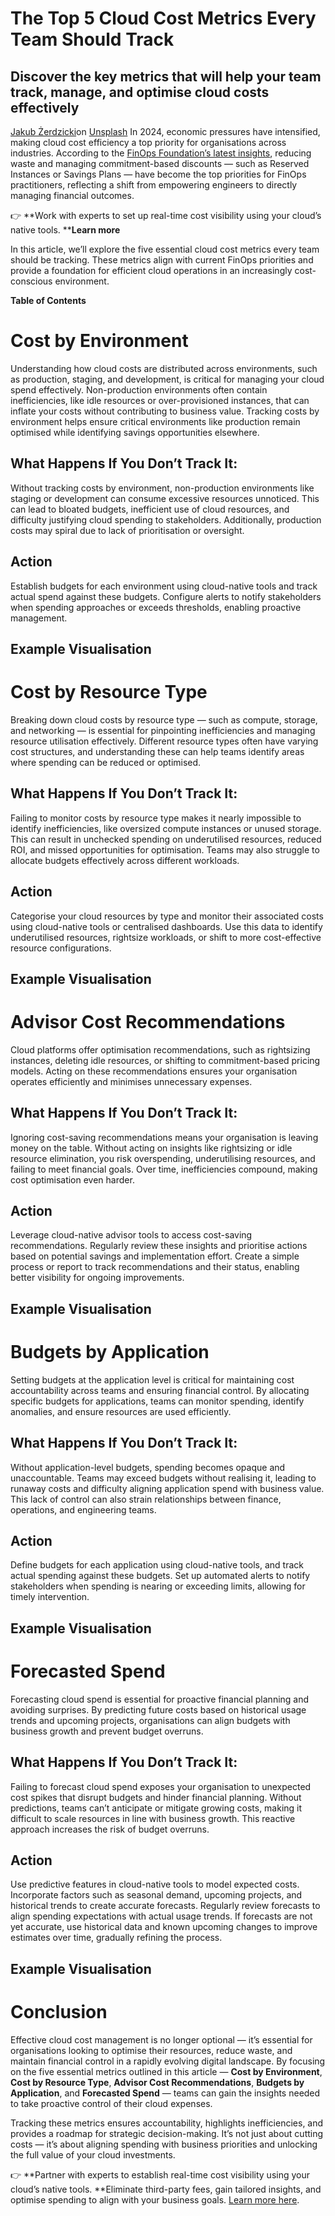# The Top 5 Cloud Cost Metrics Every Team Should Track
## Discover the key metrics that will help your team track, manage, and optimise cloud costs effectively
[Jakub Żerdzicki](https://unsplash.com/@jakubzerdzicki?utm_source=medium&utm_medium=referral)on
[Unsplash](https://unsplash.com/?utm_source=medium&utm_medium=referral)
In 2024, economic pressures have intensified, making cloud cost efficiency a top priority for organisations across industries. According to the [FinOps Foundation’s latest insights](https://www.finops.org/insights/key-priorities-shift-in-2024/?utm_source=chatgpt.com), reducing waste and managing commitment-based discounts — such as Reserved Instances or Savings Plans — have become the top priorities for FinOps practitioners, reflecting a shift from empowering engineers to directly managing financial outcomes.

👉 **Work with experts to set up real-time cost visibility using your cloud’s native tools. ****Learn more**

In this article, we’ll explore the five essential cloud cost metrics every team should be tracking. These metrics align with current FinOps priorities and provide a foundation for efficient cloud operations in an increasingly cost-conscious environment.

**Table of Contents**
# Cost by Environment
Understanding how cloud costs are distributed across environments, such as production, staging, and development, is critical for managing your cloud spend effectively. Non-production environments often contain inefficiencies, like idle resources or over-provisioned instances, that can inflate your costs without contributing to business value. Tracking costs by environment helps ensure critical environments like production remain optimised while identifying savings opportunities elsewhere.

## What Happens If You Don’t Track It:
Without tracking costs by environment, non-production environments like staging or development can consume excessive resources unnoticed. This can lead to bloated budgets, inefficient use of cloud resources, and difficulty justifying cloud spending to stakeholders. Additionally, production costs may spiral due to lack of prioritisation or oversight.

## Action
Establish budgets for each environment using cloud-native tools and track actual spend against these budgets. Configure alerts to notify stakeholders when spending approaches or exceeds thresholds, enabling proactive management.

## Example Visualisation
# Cost by Resource Type
Breaking down cloud costs by resource type — such as compute, storage, and networking — is essential for pinpointing inefficiencies and managing resource utilisation effectively. Different resource types often have varying cost structures, and understanding these can help teams identify areas where spending can be reduced or optimised.

## What Happens If You Don’t Track It:
Failing to monitor costs by resource type makes it nearly impossible to identify inefficiencies, like oversized compute instances or unused storage. This can result in unchecked spending on underutilised resources, reduced ROI, and missed opportunities for optimisation. Teams may also struggle to allocate budgets effectively across different workloads.

## Action
Categorise your cloud resources by type and monitor their associated costs using cloud-native tools or centralised dashboards. Use this data to identify underutilised resources, rightsize workloads, or shift to more cost-effective resource configurations.

## Example Visualisation
# Advisor Cost Recommendations
Cloud platforms offer optimisation recommendations, such as rightsizing instances, deleting idle resources, or shifting to commitment-based pricing models. Acting on these recommendations ensures your organisation operates efficiently and minimises unnecessary expenses.

## What Happens If You Don’t Track It:
Ignoring cost-saving recommendations means your organisation is leaving money on the table. Without acting on insights like rightsizing or idle resource elimination, you risk overspending, underutilising resources, and failing to meet financial goals. Over time, inefficiencies compound, making cost optimisation even harder.

## Action
Leverage cloud-native advisor tools to access cost-saving recommendations. Regularly review these insights and prioritise actions based on potential savings and implementation effort. Create a simple process or report to track recommendations and their status, enabling better visibility for ongoing improvements.

## Example Visualisation
# Budgets by Application
Setting budgets at the application level is critical for maintaining cost accountability across teams and ensuring financial control. By allocating specific budgets for applications, teams can monitor spending, identify anomalies, and ensure resources are used efficiently.

## What Happens If You Don’t Track It:
Without application-level budgets, spending becomes opaque and unaccountable. Teams may exceed budgets without realising it, leading to runaway costs and difficulty aligning application spend with business value. This lack of control can also strain relationships between finance, operations, and engineering teams.

## Action
Define budgets for each application using cloud-native tools, and track actual spending against these budgets. Set up automated alerts to notify stakeholders when spending is nearing or exceeding limits, allowing for timely intervention.

## Example Visualisation
# Forecasted Spend
Forecasting cloud spend is essential for proactive financial planning and avoiding surprises. By predicting future costs based on historical usage trends and upcoming projects, organisations can align budgets with business growth and prevent budget overruns.

## What Happens If You Don’t Track It:
Failing to forecast cloud spend exposes your organisation to unexpected cost spikes that disrupt budgets and hinder financial planning. Without predictions, teams can’t anticipate or mitigate growing costs, making it difficult to scale resources in line with business growth. This reactive approach increases the risk of budget overruns.

## Action
Use predictive features in cloud-native tools to model expected costs. Incorporate factors such as seasonal demand, upcoming projects, and historical trends to create accurate forecasts. Regularly review forecasts to align spending expectations with actual usage trends. If forecasts are not yet accurate, use historical data and known upcoming changes to improve estimates over time, gradually refining the process.

## Example Visualisation
# Conclusion
Effective cloud cost management is no longer optional — it’s essential for organisations looking to optimise their resources, reduce waste, and maintain financial control in a rapidly evolving digital landscape. By focusing on the five essential metrics outlined in this article — **Cost by Environment**, **Cost by Resource Type**, **Advisor Cost Recommendations**, **Budgets by Application**, and **Forecasted Spend** — teams can gain the insights needed to take proactive control of their cloud expenses.

Tracking these metrics ensures accountability, highlights inefficiencies, and provides a roadmap for strategic decision-making. It’s not just about cutting costs — it’s about aligning spending with business priorities and unlocking the full value of your cloud investments.

👉 **Partner with experts to establish real-time cost visibility using your cloud’s native tools. **Eliminate third-party fees, gain tailored insights, and optimise spending to align with your business goals. [Learn more here](https://www.appvia.io/costoptimisation).